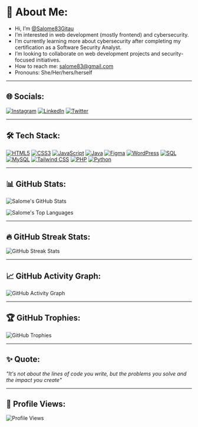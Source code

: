 # 👋 About Me:
- Hi, I’m [@Salome83Gitau](https://github.com/Salome83Gitau)
- I’m interested in web development (mostly frontend) and cybersecurity.
- I’m currently learning more about cybersecurity after completing my certification as a Software Security Analyst.
- I’m looking to collaborate on web development projects and security-focused initiatives.
- How to reach me: [salome83@gmail.com](mailto:salome83@gmail.com)
- Pronouns: She/Her/hers/herself

---

## 🌐 Socials:
[![Instagram](https://img.shields.io/badge/Instagram-E4405F?style=for-the-badge&logo=instagram&logoColor=white)](https://www.instagram.com)
[![LinkedIn](https://img.shields.io/badge/LinkedIn-0077B5?style=for-the-badge&logo=linkedin&logoColor=white)](https://https://www.linkedin.com/in/salomegitau/)
[![Twitter](https://img.shields.io/badge/Twitter-1DA1F2?style=for-the-badge&logo=twitter&logoColor=white)](https://x.com/GitauSalom59435)

---

## 🛠 Tech Stack:
[![HTML5](https://img.shields.io/badge/HTML5-E34F26?style=for-the-badge&logo=html5&logoColor=white)](https://developer.mozilla.org/en-US/docs/Web/HTML)
[![CSS3](https://img.shields.io/badge/CSS3-1572B6?style=for-the-badge&logo=css3&logoColor=white)](https://developer.mozilla.org/en-US/docs/Web/CSS)
[![JavaScript](https://img.shields.io/badge/JavaScript-F7DF1E?style=for-the-badge&logo=javascript&logoColor=black)](https://developer.mozilla.org/en-US/docs/Web/JavaScript)
[![Java](https://img.shields.io/badge/Java-007396?style=for-the-badge&logo=java&logoColor=white)](https://www.java.com/)
[![Figma](https://img.shields.io/badge/Figma-F24E1E?style=for-the-badge&logo=figma&logoColor=white)](https://www.figma.com/)
[![WordPress](https://img.shields.io/badge/WordPress-21759B?style=for-the-badge&logo=wordpress&logoColor=white)](https://wordpress.org/)
[![SQL](https://img.shields.io/badge/SQL-4479A1?style=for-the-badge&logo=mysql&logoColor=white)](https://www.mysql.com/)
[![MySQL](https://img.shields.io/badge/MySQL-4479A1?style=for-the-badge&logo=mysql&logoColor=white)](https://www.mysql.com/)
[![Tailwind CSS](https://img.shields.io/badge/TailwindCSS-06B6D4?style=for-the-badge&logo=tailwindcss&logoColor=white)](https://tailwindcss.com/)
[![PHP](https://img.shields.io/badge/PHP-777BB4?style=for-the-badge&logo=php&logoColor=white)](https://www.php.net/)
[![Python](https://img.shields.io/badge/Python-3776AB?style=for-the-badge&logo=python&logoColor=white)](https://www.python.org/)

---

## 📊 GitHub Stats:
![Salome's GitHub Stats](https://github-readme-stats.vercel.app/api?username=Salome83Gitau&show_icons=true&theme=radical)

![Salome's Top Languages](https://github-readme-stats.vercel.app/api/top-langs/?username=Salome83Gitau&layout=compact&theme=radical)

---

## 🔥 GitHub Streak Stats:
![GitHub Streak Stats](https://github-readme-streak-stats.herokuapp.com/?user=Salome83Gitau&theme=dark&hide_border=true)

---

## 📈 GitHub Activity Graph:
![GitHub Activity Graph](https://github-readme-activity-graph.vercel.app/graph?username=Salome83Gitau&theme=github-compact&hide_border=true)

---

## 🏆 GitHub Trophies:
![GitHub Trophies](https://github-profile-trophy.vercel.app/?username=Salome83Gitau&theme=radical&no-bg=true&row=1&column=7)

---

## ✨ Quote:
_"It's not about the lines of code you write, but the problems you solve and the impact you create"_

---

## 👀 Profile Views:
![Profile Views](https://visitcount.itsvg.in/api?id=Salome83Gitau&icon=0&color=0)
